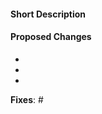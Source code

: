 #### Short Description
<!-- Add a short description of what this pull request resolves -->

#### Proposed Changes
<!-- List all changes proposed in this pull request -->

  *
  *
  *

**Fixes**: #
